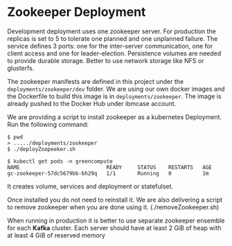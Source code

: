 # Zookeeper Deployment

Development deployment uses one zookeeper server. For production the replicas is set to 5 to tolerate one planned and one unplanned failure. The service defines 3 ports: one for the inter-server communication, one for client access and one for leader-election.
Persistence volumes are needed to provide durable storage. Better to use network storage like NFS or glusterfs.

The zookeeper manifests are defined in this project under the `deployments/zookeeper/dev` folder. We are using our own docker images and the Dockerfile to build this image is in `deployments/zookeeper`. The image is already pushed to the Docker Hub under ibmcase account.

We are providing a script to install zookeeper as a kubernetes Deployment. Run the following command:
```
$ pwd
> ...../deployments/zookeeper
$ ./deployZoopeeker.sh

$ kubectl get pods -n greencompute
NAME                            READY     STATUS    RESTARTS   AGE
gc-zookeeper-57dc5679bb-bh29q   1/1       Running   0          1m
```

It creates volume, services and deployment or statefulset.

Once installed you do not need to reinstall it. We are also delivering a script to remove zookeeper when you are done using it. (./removeZookeeper.sh)

 When running in production it is better to use separate zookeeper ensemble for each **Kafka** cluster. Each server should have at least 2 GiB of heap with at least 4 GiB of reserved memory
